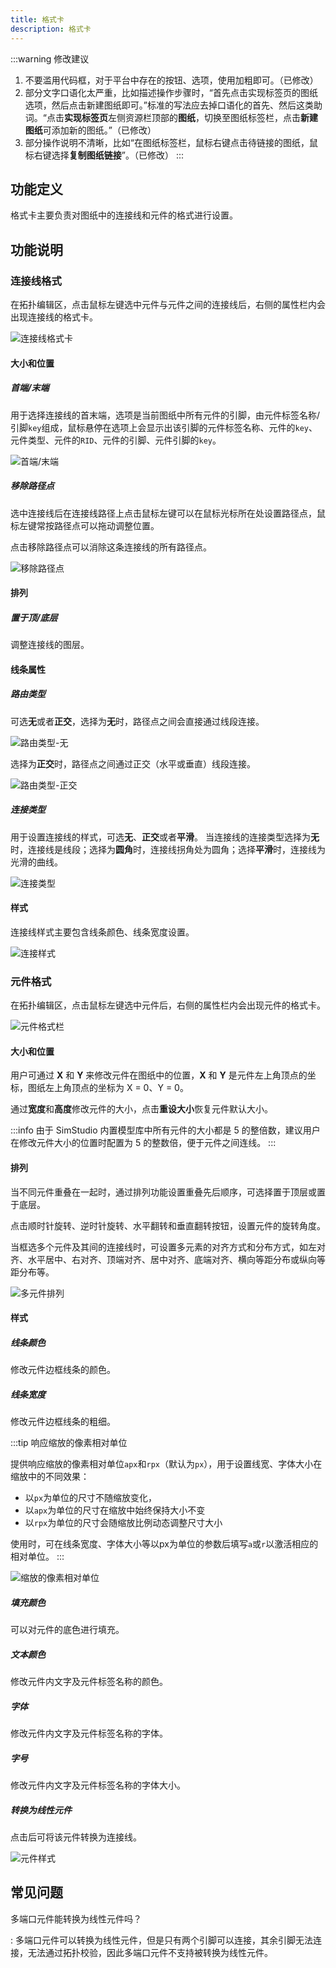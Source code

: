```yaml
---
title: 格式卡
description: 格式卡
---
```

:::warning 修改建议 
1. 不要滥用代码框，对于平台中存在的按钮、选项，使用加粗即可。（已修改）
2. 部分文字口语化太严重，比如描述操作步骤时，“首先点击实现标签页的图纸选项，然后点击新建图纸即可。”标准的写法应去掉口语化的首先、然后这类助词。“点击**实现标签页**左侧资源栏顶部的**图纸**，切换至图纸标签栏，点击**新建图纸**可添加新的图纸。”（已修改）
3. 部分操作说明不清晰，比如“在图纸标签栏，鼠标右键点击待链接的图纸，鼠标右键选择**复制图纸链接**”。（已修改）
:::

## 功能定义

格式卡主要负责对图纸中的连接线和元件的格式进行设置。

## 功能说明

### 连接线格式

在拓扑编辑区，点击鼠标左键选中元件与元件之间的连接线后，右侧的属性栏内会出现连接线的格式卡。

![连接线格式卡](./1.png)

#### 大小和位置

##### 首端/末端

用于选择连接线的首末端，选项是当前图纸中所有元件的引脚，由元件标签名称/引脚`key`组成，鼠标悬停在选项上会显示出该引脚的元件标签名称、元件的`key`、元件类型、元件的`RID`、元件的引脚、元件引脚的`key`。

![首端/末端](./2.png)

##### 移除路径点

选中连接线后在连接线路径上点击鼠标左键可以在鼠标光标所在处设置路径点，鼠标左键常按路径点可以拖动调整位置。

点击移除路径点可以消除这条连接线的所有路径点。

![移除路径点](./3.png)

#### 排列

##### 置于顶/底层

调整连接线的图层。

#### 线条属性

##### 路由类型

可选**无**或者**正交**，选择为**无**时，路径点之间会直接通过线段连接。

![路由类型-无](./4.png)

选择为**正交**时，路径点之间通过正交（水平或垂直）线段连接。

![路由类型-正交](./5.png)

##### 连接类型

用于设置连接线的样式，可选**无**、**正交**或者**平滑**。
当连接线的连接类型选择为**无**时，连接线是线段；选择为**圆角**时，连接线拐角处为圆角；选择**平滑**时，连接线为光滑的曲线。

![连接类型](./6.png)

#### 样式

连接线样式主要包含线条颜色、线条宽度设置。

![连接样式](./7.png)

### 元件格式

在拓扑编辑区，点击鼠标左键选中元件后，右侧的属性栏内会出现元件的格式卡。

![元件格式栏](./10.png)

#### 大小和位置

用户可通过 **X** 和 **Y** 来修改元件在图纸中的位置，**X** 和 **Y** 是元件左上角顶点的坐标，图纸左上角顶点的坐标为 X = 0、Y = 0。

通过**宽度**和**高度**修改元件的大小，点击**重设大小**恢复元件默认大小。

:::info
由于 SimStudio 内置模型库中所有元件的大小都是 5 的整倍数，建议用户在修改元件大小的位置时配置为 5 的整数倍，便于元件之间连线。
:::

#### 排列

当不同元件重叠在一起时，通过排列功能设置重叠先后顺序，可选择置于顶层或置于底层。

点击顺时针旋转、逆时针旋转、水平翻转和垂直翻转按钮，设置元件的旋转角度。

当框选多个元件及其间的连接线时，可设置多元素的对齐方式和分布方式，如左对齐、水平居中、右对齐、顶端对齐、居中对齐、底端对齐、横向等距分布或纵向等距分布等。

![多元件排列](./8.png)

#### 样式

##### 线条颜色

修改元件边框线条的颜色。

##### 线条宽度

修改元件边框线条的粗细。

:::tip 响应缩放的像素相对单位

提供响应缩放的像素相对单位`apx`和`rpx`（默认为`px`），用于设置线宽、字体大小在缩放中的不同效果：

+ 以`px`为单位的尺寸不随缩放变化，
+ 以`apx`为单位的尺寸在缩放中始终保持大小不变
+ 以`rpx`为单位的尺寸会随缩放比例动态调整尺寸大小

使用时，可在线条宽度、字体大小等以px为单位的参数后填写`a`或`r`以激活相应的相对单位。
:::

![缩放的像素相对单位](./缩放的像素相对单位.png)

##### 填充颜色

可以对元件的底色进行填充。

##### 文本颜色

修改元件内文字及元件标签名称的颜色。

##### 字体

修改元件内文字及元件标签名称的字体。

##### 字号

修改元件内文字及元件标签名称的字体大小。

##### 转换为线性元件

点击后可将该元件转换为连接线。

![元件样式](./9.png)

## 常见问题

多端口元件能转换为线性元件吗？

:   多端口元件可以转换为线性元件，但是只有两个引脚可以连接，其余引脚无法连接，无法通过拓扑校验，因此多端口元件不支持被转换为线性元件。
